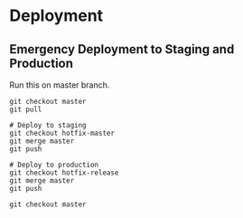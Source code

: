 # Deployment

## Emergency Deployment to Staging and Production

Run this on master branch.

```
git checkout master
git pull

# Deploy to staging
git checkout hotfix-master
git merge master
git push

# Deploy to production
git checkout hotfix-release
git merge master
git push

git checkout master
```